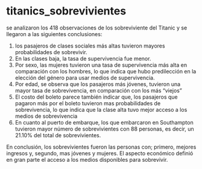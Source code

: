 # titanics_sobrevivientes
se analizaron los 418 observaciones de los sobreviviente del Titanic y se llegaron a las siguientes conclusiones:
  1.	los pasajeros de clases sociales más altas tuvieron mayores probabilidades de sobrevivir. 
  2.	En las clases baja, la tasa de supervivencia fue menor.
  3.	Por sexo, las mujeres tuvieron una tasa de supervivencia más alta en comparación con los hombres, lo que indica que hubo predilección en la elección del género para usar medios de supervivencia.
  4.	Por edad, se observa que los pasajeros más jóvenes, tuvieron una mayor tasa de sobrevivencia, en comparación con los más “viejos”
  5.	El costo del boleto parece también indicar que, los pasajeros que pagaron más por el boleto tuvieron mas probabilidades de sobrevivencia, lo que indica que
     la clase alta tuvo mejor acceso a los medios de sobrevivencia
  7.	En cuanto al puerto de embarque, los que embarcaron en Southampton tuvieron mayor número de sobrevivientes con 88 personas, es decir, un 21.10%  del total de sobrevivientes.
    
En conclusión, los sobrevivientes fueron las personas con; primero, mejores ingresos y, segundo, mas jóvenes y mujeres. El aspecto económico definió en gran parte el acceso a los medios disponibles para sobrevivir.
